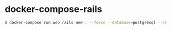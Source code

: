 # docker-compose-rails

```sh
$ docker-compose run web rails new . --force --database=postgresql --skip-bundle
```
